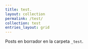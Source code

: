 ```yaml
---
title: test.
layout: collection
permalink: /test/
collection: test
entries_layout: grid
---
```


Posts en borrador en la carpeta `_test`.
